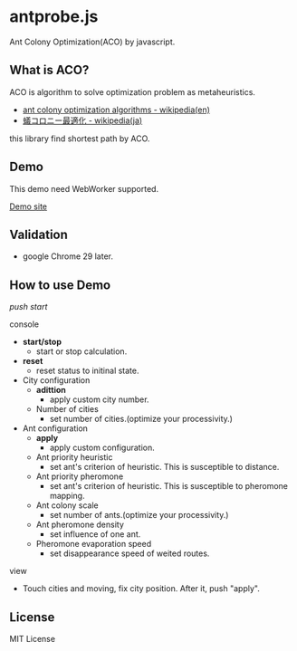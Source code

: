 antprobe.js
==========

Ant Colony Optimization(ACO) by javascript. 


What is ACO?
------

ACO is algorithm to solve optimization problem as metaheuristics.
- [ant colony optimization algorithms - wikipedia(en)](http://en.wikipedia.org/wiki/ant_colony_optimization_algorithms)
- [蟻コロニー最適化 - wikipedia(ja)](http://ja.wikipedia.org/wiki/%E8%9F%BB%E3%82%B3%E3%83%AD%E3%83%8B%E3%83%BC%E6%9C%80%E9%81%A9%E5%8C%96)

this library find shortest path by ACO.

Demo
--------

This demo need WebWorker supported.

[Demo site](http://phasespaces.net/garage/antprobe/)

Validation
-------------

- google Chrome 29 later.

How to use Demo
------

*push start*


console
- **start/stop**
	- start or stop calculation.
- **reset**
	- reset status to initinal state.
- City configuration
    - **adittion**
        - apply custom city number.
	- Number of cities
		- set number of cities.(optimize your processivity.)
- Ant configuration
    - **apply**
        - apply custom configuration.
	- Ant priority heuristic 
		- set ant's criterion of heuristic. This is susceptible to distance.
	- Ant priority pheromone
		- set ant's criterion of heuristic. This is susceptible to pheromone mapping.
	- Ant colony scale
		- set number of ants.(optimize your processivity.)
	- Ant pheromone density
		- set influence of one ant.
	- Pheromone evaporation speed
		- set disappearance speed of weited routes.

view
- Touch cities and moving, fix city position. After it, push "apply".

License
-------

MIT License

